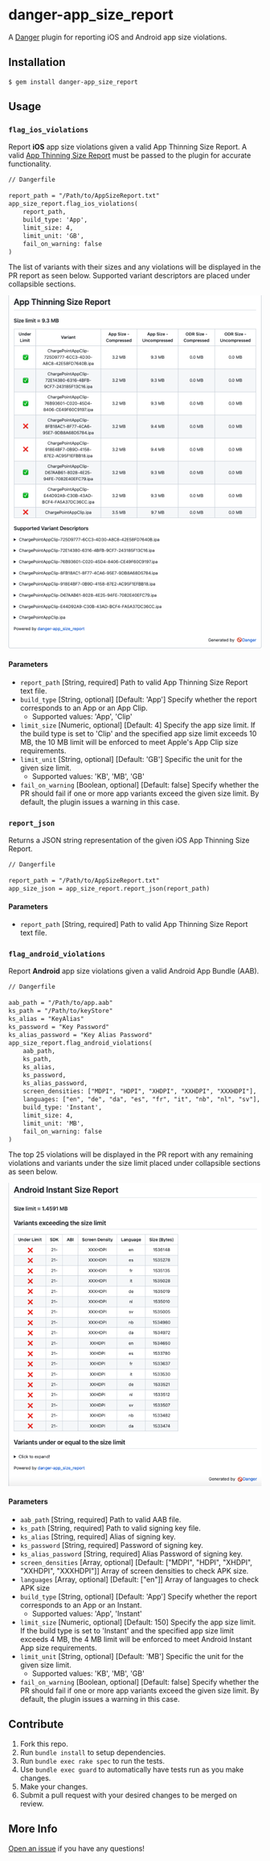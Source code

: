 # danger-app_size_report

A [Danger](https://github.com/danger/danger) plugin for reporting iOS and Android app size violations.

## Installation

    $ gem install danger-app_size_report

## Usage

### `flag_ios_violations`

Report **iOS** app size violations given a valid App Thinning Size Report. A valid [App Thinning Size Report](https://developer.apple.com/documentation/xcode/reducing-your-app-s-size) must be passed to the plugin for accurate functionality.

    // Dangerfile

    report_path = "/Path/to/AppSizeReport.txt"
    app_size_report.flag_ios_violations(
        report_path,
        build_type: 'App',
        limit_size: 4,
        limit_unit: 'GB',
        fail_on_warning: false
    )

The list of variants with their sizes and any violations will be displayed in the PR report as seen below. Supported variant descriptors are placed under collapsible sections.

<p align="center">
  <img src="Resources/Images/app_thinning_size_report.png">
</p>

#### Parameters

- `report_path` [String, required] Path to valid App Thinning Size Report text file.
- `build_type` [String, optional] [Default: 'App'] Specify whether the report corresponds to an App or an App Clip.
  - Supported values: 'App', 'Clip'
- `limit_size` [Numeric, optional] [Default: 4] Specify the app size limit. If the build type is set to 'Clip' and the specified app size limit exceeds 10 MB, the 10 MB limit will be enforced to meet Apple's App Clip size requirements.
- `limit_unit` [String, optional] [Default: 'GB'] Specific the unit for the given size limit.
  - Supported values: 'KB', 'MB', 'GB'
- `fail_on_warning` [Boolean, optional] [Default: false] Specify whether the PR should fail if one or more app variants exceed the given size limit. By default, the plugin issues a warning in this case.

### `report_json`

Returns a JSON string representation of the given iOS App Thinning Size Report.

    // Dangerfile

    report_path = "/Path/to/AppSizeReport.txt"
    app_size_json = app_size_report.report_json(report_path)

#### Parameters

- `report_path` [String, required] Path to valid App Thinning Size Report text file.

### `flag_android_violations`

Report <b>Android</b> app size violations given a valid Android App Bundle (AAB). 

    // Dangerfile

    aab_path = "/Path/to/app.aab"
    ks_path = "/Path/to/keyStore"
    ks_alias = "KeyAlias"
    ks_password = "Key Password"
    ks_alias_password = "Key Alias Password"
    app_size_report.flag_android_violations(
        aab_path,
        ks_path,
        ks_alias,
        ks_password,
        ks_alias_password,
        screen_densities: ["MDPI", "HDPI", "XHDPI", "XXHDPI", "XXXHDPI"],
        languages: ["en", "de", "da", "es", "fr", "it", "nb", "nl", "sv"],
        build_type: 'Instant',
        limit_size: 4,
        limit_unit: 'MB',
        fail_on_warning: false
    )

The top 25 violations will be displayed in the PR report with any remaining violations and variants under the size limit placed under collapsible sections as seen below.

<p align="center">
  <img src="Resources/Images/android_instant_size_report.png">
</p>

#### Parameters

- `aab_path` [String, required] Path to valid AAB file.
- `ks_path` [String, required] Path to valid signing key file.
- `ks_alias` [String, required] Alias of signing key.
- `ks_password` [String, required] Password of signing key.
- `ks_alias_password` [String, required] Alias Password of signing key.
- `screen_densities` [Array, optional] [Default: ["MDPI", "HDPI", "XHDPI", "XXHDPI", "XXXHDPI"]] Array of screen densities to check APK size.
- `languages` [Array, optional] [Default: ["en"]] Array of languages to check APK size
- `build_type` [String, optional] [Default: 'App'] Specify whether the report corresponds to an App or an Instant.
  - Supported values: 'App', 'Instant'
- `limit_size` [Numeric, optional] [Default: 150] Specify the app size limit. If the build type is set to 'Instant' and the specified app size limit exceeds 4 MB, the 4 MB limit will be enforced to meet Android Instant App size requirements.
- `limit_unit` [String, optional] [Default: 'MB'] Specific the unit for the given size limit.
  - Supported values: 'KB', 'MB', 'GB'
- `fail_on_warning` [Boolean, optional] [Default: false] Specify whether the PR should fail if one or more app variants exceed the given size limit. By default, the plugin issues a warning in this case.

## Contribute

1. Fork this repo.
2. Run `bundle install` to setup dependencies.
3. Run `bundle exec rake spec` to run the tests.
4. Use `bundle exec guard` to automatically have tests run as you make changes.
5. Make your changes.
6. Submit a pull request with your desired changes to be merged on review.

## More Info

[Open an issue](https://github.com/ChargePoint/danger-app_size_report/issues) if you have any questions!